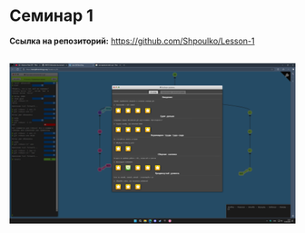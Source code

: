 # Семинар 1

**Ссылка на репозиторий:** https://github.com/Shpoulko/Lesson-1

</br>![Пройденная обучалка](Обучалка.png)
